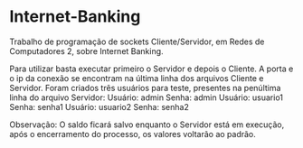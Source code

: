 # Internet-Banking
Trabalho de programação de sockets Cliente/Servidor, em Redes de Computadores 2, sobre Internet Banking.

Para utilizar basta executar primeiro o Servidor e depois o Cliente.
A porta e o ip da conexão se encontram na última linha dos arquivos Cliente e Servidor.
Foram criados três usuários para teste, presentes na penúltima linha do arquivo Servidor:
Usuário: admin        Senha: admin
Usuário: usuario1     Senha: senha1
Usuário: usuario2     Senha: senha2

Observação: O saldo ficará salvo enquanto o Servidor está em execução, após o encerramento do processo, os valores voltarão ao padrão.
